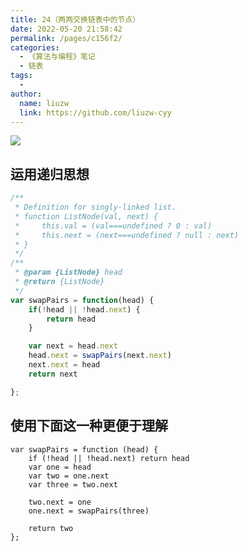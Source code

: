 ```yaml
---
title: 24（两两交换链表中的节点）
date: 2022-05-20 21:58:42
permalink: /pages/c156f2/
categories:
  - 《算法与编程》笔记
  - 链表
tags:
  -
author:
  name: liuzw
  link: https://github.com/liuzw-cyy
---
```

![](https://cdn.jsdelivr.net/gh/liuzw-cyy/images/img/20220426192500.png)

## 运用递归思想

```js
/**
 * Definition for singly-linked list.
 * function ListNode(val, next) {
 *     this.val = (val===undefined ? 0 : val)
 *     this.next = (next===undefined ? null : next)
 * }
 */
/**
 * @param {ListNode} head
 * @return {ListNode}
 */
var swapPairs = function(head) {
    if(!head || !head.next) {
        return head
    }

    var next = head.next
    head.next = swapPairs(next.next)
    next.next = head
    return next

};
```
## 使用下面这一种更便于理解
```
var swapPairs = function (head) {
    if (!head || !head.next) return head
    var one = head
    var two = one.next
    var three = two.next

    two.next = one
    one.next = swapPairs(three)

    return two
};
```
